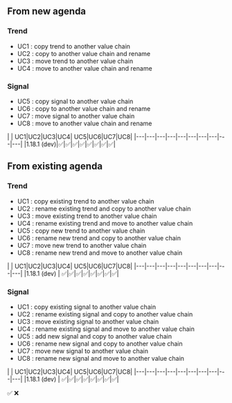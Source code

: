 ## From new agenda
### Trend
- UC1 : copy trend to another value chain
- UC2 : copy to another value chain and rename
- UC3 : move trend to another value chain
- UC4 : move to another value chain and rename

### Signal
- UC5 : copy signal to another value chain
- UC6 : copy to another value chain and rename
- UC7 : move signal to another value chain
- UC8 : move to another value chain and rename


| | UC1|UC2|UC3|UC4| UC5|UC6|UC7|UC8|
|---|---|---|---|---|---|---|---|---|---|
|1.18.1 (dev)|:white_check_mark:|:white_check_mark:|:white_check_mark:|:white_check_mark:|:white_check_mark:|:white_check_mark:|:white_check_mark:|:white_check_mark:|


## From existing agenda

### Trend

- UC1 : copy existing trend to another value chain
- UC2 : rename existing trend and copy to another value chain
- UC3 : move existing trend to another value chain
- UC4 : rename existing trend and move to another value chain
- UC5 : copy new trend to another value chain
- UC6 : rename new trend and copy to another value chain
- UC7 : move new trend to another value chain
- UC8 : rename new trend and move to another value chain

| | UC1|UC2|UC3|UC4| UC5|UC6|UC7|UC8|
|---|---|---|---|---|---|---|---|---|---|
|1.18.1 (dev) | :white_check_mark:|:white_check_mark:|:white_check_mark:|:white_check_mark:|:white_check_mark:|:white_check_mark:|:white_check_mark:|:white_check_mark:|

### Signal

- UC1 : copy existing signal to another value chain
- UC2 : rename existing signal and copy to another value chain
- UC3 : move existing signal to another value chain
- UC4 : rename existing signal and move to another value chain
- UC5 : add new signal and copy to another value chain
- UC6 : rename new signal and copy to another value chain
- UC7 : move new signal to another value chain
- UC8 : rename new signal and move to another value chain

| | UC1|UC2|UC3|UC4| UC5|UC6|UC7|UC8|
|---|---|---|---|---|---|---|---|---|---|
|1.18.1 (dev) | :white_check_mark:|:white_check_mark:|:white_check_mark:|:white_check_mark:|:white_check_mark:|:white_check_mark:|:white_check_mark:|:white_check_mark:|

:white_check_mark:
:x: